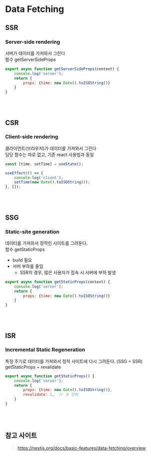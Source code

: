 # Data Fetching

## SSR

### Server-side rendering

서버가 데이터를 가져와서 그린다  
함수 getServerSideProps

```javascript
export async function getServerSideProps(context) {
    console.log('server');
    return {
        props: {time: new Date().toISOString()}
    }
}
```

<br><br>

## CSR

### Client-side rendering

클라이언트(브라우저)가 데이터를 가져와서 그린다  
담당 함수는 따로 없고, 기존 react 사용법과 동일

```javascript
const [time, setTime] = useState();

useEffect(() => {
    console.log('client');
    setTime(new Date().toISOString());
}, []);
```

<br><br>

## SSG

### Static-site generation

데이터를 가져와서 정적인 사이트를 그려둔다.     
함수 getStaticProps

* build 필요
* 서버 부하를 줄임
    * SSR의 경우, 많은 사용자가 접속 시 서버에 부하 발생

```javascript
export async function getStaticProps(context) {
    console.log('server');
    return {
        props: {time: new Date().toISOString()}
    }
}
```

<br><br>

## ISR

### Incremental Static Regeneration

특정 주기로 데이터를 가져와서 정적 사이트에 다시 그려둔다. (SSG + SSR)  
getStaticProps + revalidate

```javascript
export async function getStaticProps() {
    console.log('server');
    return {
        props: {time: new Date().toISOString()},
        revalidate: 1,  // 초 단위
    }
}
```

<br><br>

## 참고 사이트

> https://nextjs.org/docs/basic-features/data-fetching/overview
